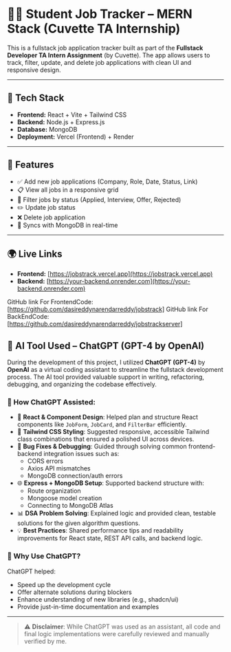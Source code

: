 # 🧑‍💻 Student Job Tracker – MERN Stack (Cuvette TA Internship)

This is a fullstack job application tracker built as part of the **Fullstack Developer TA Intern Assignment** (by Cuvette). The app allows users to track, filter, update, and delete job applications with clean UI and responsive design.

---

## 🚀 Tech Stack

- **Frontend:** React + Vite + Tailwind CSS 
- **Backend:** Node.js + Express.js
- **Database:** MongoDB 
- **Deployment:** Vercel (Frontend) + Render

---

## 🎯 Features

- ✅ Add new job applications (Company, Role, Date, Status, Link)
- 📋 View all jobs in a responsive grid
- 🎯 Filter jobs by status (Applied, Interview, Offer, Rejected)
- ✏️ Update job status
- ❌ Delete job application
- 🔁 Syncs with MongoDB in real-time

---

## 🌍 Live Links

- **Frontend:** [https://jobstrack.vercel.app](https://jobstrack.vercel.app)
- **Backend:** [https://your-backend.onrender.com](https://your-backend.onrender.com)

GitHub link For FrontendCode:[https://github.com/dasireddynarendarreddy/jobstrack]
GitHub link For BackEndCode:[https://github.com/dasireddynarendarreddy/jobstrackserver]

## 🤖 AI Tool Used – ChatGPT (GPT-4 by OpenAI)

During the development of this project, I utilized **ChatGPT (GPT-4)** by **OpenAI** as a virtual coding assistant to streamline the fullstack development process. The AI tool provided valuable support in writing, refactoring, debugging, and organizing the codebase effectively.

### 🚀 How ChatGPT Assisted:

- 🔧 **React & Component Design**: Helped plan and structure React components like `JobForm`, `JobCard`, and `FilterBar` efficiently.
- 🎨 **Tailwind CSS Styling**: Suggested responsive, accessible Tailwind class combinations that ensured a polished UI across devices.
- 🐛 **Bug Fixes & Debugging**: Guided through solving common frontend-backend integration issues such as:
  - CORS errors
  - Axios API mismatches
  - MongoDB connection/auth errors
- 🌐 **Express + MongoDB Setup**: Supported backend structure with:
  - Route organization
  - Mongoose model creation
  - Connecting to MongoDB Atlas
- 📊 **DSA Problem Solving**: Explained logic and provided clean, testable solutions for the given algorithm questions.
- 💡 **Best Practices**: Shared performance tips and readability improvements for React state, REST API calls, and backend logic.

### 🧠 Why Use ChatGPT?

ChatGPT helped:
- Speed up the development cycle
- Offer alternate solutions during blockers
- Enhance understanding of new libraries (e.g., shadcn/ui)
- Provide just-in-time documentation and examples

---

> ⚠️ **Disclaimer**: While ChatGPT was used as an assistant, all code and final logic implementations were carefully reviewed and manually verified by me.


